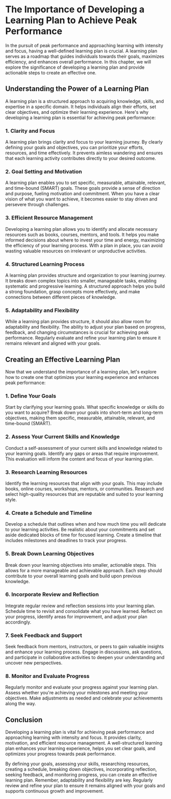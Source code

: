 The Importance of Developing a Learning Plan to Achieve Peak Performance
===================================================================================

In the pursuit of peak performance and approaching learning with intensity and focus, having a well-defined learning plan is crucial. A learning plan serves as a roadmap that guides individuals towards their goals, maximizes efficiency, and enhances overall performance. In this chapter, we will explore the significance of developing a learning plan and provide actionable steps to create an effective one.

Understanding the Power of a Learning Plan
------------------------------------------

A learning plan is a structured approach to acquiring knowledge, skills, and expertise in a specific domain. It helps individuals align their efforts, set clear objectives, and optimize their learning experience. Here's why developing a learning plan is essential for achieving peak performance:

### 1. Clarity and Focus

A learning plan brings clarity and focus to your learning journey. By clearly defining your goals and objectives, you can prioritize your efforts, resources, and time effectively. It prevents aimless wandering and ensures that each learning activity contributes directly to your desired outcome.

### 2. Goal Setting and Motivation

A learning plan enables you to set specific, measurable, attainable, relevant, and time-bound (SMART) goals. These goals provide a sense of direction and purpose, fueling motivation and commitment. When you have a clear vision of what you want to achieve, it becomes easier to stay driven and persevere through challenges.

### 3. Efficient Resource Management

Developing a learning plan allows you to identify and allocate necessary resources such as books, courses, mentors, and tools. It helps you make informed decisions about where to invest your time and energy, maximizing the efficiency of your learning process. With a plan in place, you can avoid wasting valuable resources on irrelevant or unproductive activities.

### 4. Structured Learning Process

A learning plan provides structure and organization to your learning journey. It breaks down complex topics into smaller, manageable tasks, enabling systematic and progressive learning. A structured approach helps you build a strong foundation, grasp concepts more effectively, and make connections between different pieces of knowledge.

### 5. Adaptability and Flexibility

While a learning plan provides structure, it should also allow room for adaptability and flexibility. The ability to adjust your plan based on progress, feedback, and changing circumstances is crucial for achieving peak performance. Regularly evaluate and refine your learning plan to ensure it remains relevant and aligned with your goals.

Creating an Effective Learning Plan
-----------------------------------

Now that we understand the importance of a learning plan, let's explore how to create one that optimizes your learning experience and enhances peak performance:

### 1. Define Your Goals

Start by clarifying your learning goals. What specific knowledge or skills do you want to acquire? Break down your goals into short-term and long-term objectives, making them specific, measurable, attainable, relevant, and time-bound (SMART).

### 2. Assess Your Current Skills and Knowledge

Conduct a self-assessment of your current skills and knowledge related to your learning goals. Identify any gaps or areas that require improvement. This evaluation will inform the content and focus of your learning plan.

### 3. Research Learning Resources

Identify the learning resources that align with your goals. This may include books, online courses, workshops, mentors, or communities. Research and select high-quality resources that are reputable and suited to your learning style.

### 4. Create a Schedule and Timeline

Develop a schedule that outlines when and how much time you will dedicate to your learning activities. Be realistic about your commitments and set aside dedicated blocks of time for focused learning. Create a timeline that includes milestones and deadlines to track your progress.

### 5. Break Down Learning Objectives

Break down your learning objectives into smaller, actionable steps. This allows for a more manageable and achievable approach. Each step should contribute to your overall learning goals and build upon previous knowledge.

### 6. Incorporate Review and Reflection

Integrate regular review and reflection sessions into your learning plan. Schedule time to revisit and consolidate what you have learned. Reflect on your progress, identify areas for improvement, and adjust your plan accordingly.

### 7. Seek Feedback and Support

Seek feedback from mentors, instructors, or peers to gain valuable insights and enhance your learning process. Engage in discussions, ask questions, and participate in collaborative activities to deepen your understanding and uncover new perspectives.

### 8. Monitor and Evaluate Progress

Regularly monitor and evaluate your progress against your learning plan. Assess whether you're achieving your milestones and meeting your objectives. Make adjustments as needed and celebrate your achievements along the way.

Conclusion
----------

Developing a learning plan is vital for achieving peak performance and approaching learning with intensity and focus. It provides clarity, motivation, and efficient resource management. A well-structured learning plan enhances your learning experience, helps you set clear goals, and optimizes your progress towards peak performance.

By defining your goals, assessing your skills, researching resources, creating a schedule, breaking down objectives, incorporating reflection, seeking feedback, and monitoring progress, you can create an effective learning plan. Remember, adaptability and flexibility are key. Regularly review and refine your plan to ensure it remains aligned with your goals and supports continuous growth and improvement.
